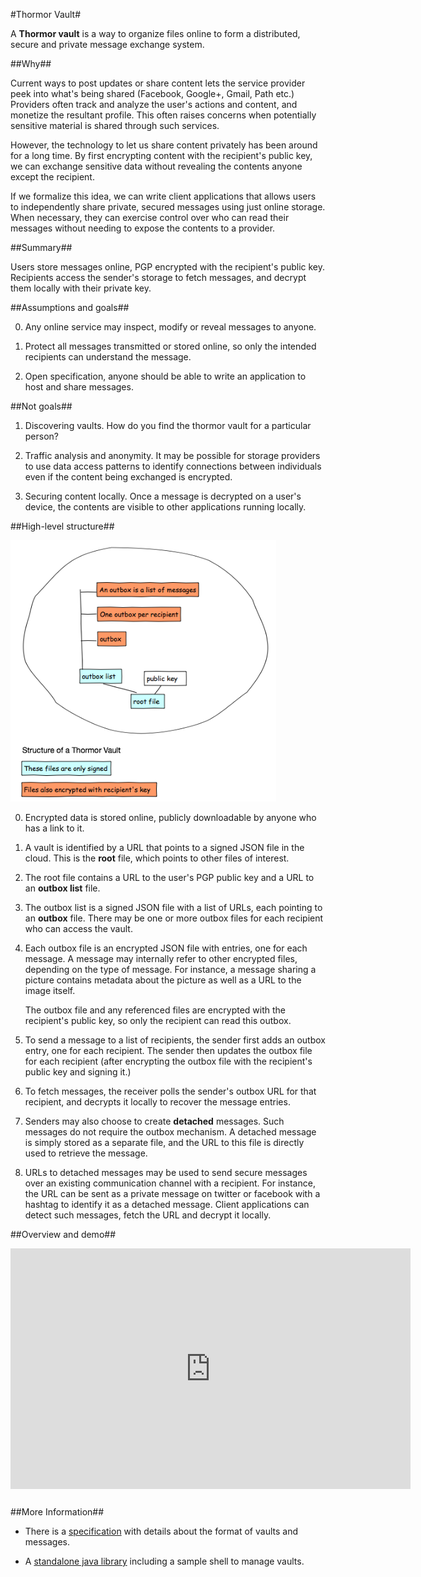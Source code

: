 #Thormor Vault#

A **Thormor vault** is a way to organize files online to form a
distributed, secure and private message exchange system.

##Why##

Current ways to post updates or share content lets the service
provider peek into what's being shared (Facebook, Google+, Gmail, Path
etc.)  Providers often track and analyze the user's actions and
content, and monetize the resultant profile. This often raises
concerns when potentially sensitive material is shared through such
services.

However, the technology to let us share content privately has been
around for a long time. By first encrypting content with the
recipient's public key, we can exchange sensitive data without
revealing the contents anyone except the recipient.

If we formalize this idea, we can write client applications that
allows users to independently share private, secured messages using
just online storage. When necessary, they can exercise control over
who can read their messages without needing to expose the contents to
a provider.

##Summary##

Users store messages online, PGP encrypted with the recipient's public
key. Recipients access the sender's storage to fetch messages, and
decrypt them locally with their private key.

##Assumptions and goals##

0. Any online service may inspect, modify or reveal messages to anyone.

1. Protect all messages transmitted or stored online, so only the
   intended recipients can understand the message.

2. Open specification, anyone should be able to write an application
   to host and share messages.

##Not goals##

1. Discovering vaults. How do you find the thormor vault for a
   particular person?

2. Traffic analysis and anonymity. It may be possible for storage
   providers to use data access patterns to identify connections
   between individuals even if the content being exchanged is
   encrypted.

3. Securing content locally. Once a message is decrypted on a user's
   device, the contents are visible to other applications running
   locally.

##High-level structure##

<img src="images/vault.png" alt="Structure of a Thormor Vault"
     style="height:29.875em;"/>

0. Encrypted data is stored online, publicly downloadable by anyone who
   has a link to it.

1. A vault is identified by a URL that points to a signed JSON file in
   the cloud. This is the **root** file, which points to other files
   of interest.

2. The root file contains a URL to the user's PGP public key and a
   URL to an **outbox list** file.

3. The outbox list is a signed JSON file with a list of URLs, each
   pointing to an **outbox** file. There may be one or more outbox
   files for each recipient who can access the vault.

4. Each outbox file is an encrypted JSON file with entries, one for
   each message. A message may internally refer to other encrypted
   files, depending on the type of message. For instance, a message
   sharing a picture contains metadata about the picture as well as a
   URL to the image itself.

   The outbox file and any referenced files are encrypted with the
   recipient's public key, so only the recipient can read this outbox.

5. To send a message to a list of recipients, the sender first adds an
   outbox entry, one for each recipient. The sender then updates the
   outbox file for each recipient (after encrypting the outbox file
   with the recipient's public key and signing it.)

6. To fetch messages, the receiver polls the sender's outbox URL for
   that recipient, and decrypts it locally to recover the message
   entries.

7. Senders may also choose to create **detached** messages. Such
   messages do not require the outbox mechanism. A detached message is
   simply stored as a separate file, and the URL to this file is
   directly used to retrieve the message.

8. URLs to detached messages may be used to send secure messages over
   an existing communication channel with a recipient. For instance,
   the URL can be sent as a private message on twitter or facebook
   with a hashtag to identify it as a detached message. Client
   applications can detect such messages, fetch the URL and decrypt it
   locally.

##Overview and demo##

<iframe width="640" height="385" src="http://www.youtube.com/embed/huyQZYG_vWs" frameborder="0" allowfullscreen style="margin-bottom: 11px"></iframe>

##More Information##

 - There is a [specification](spec.html "Thormor Vault Specification")
   with details about the format of vaults and messages.

 - A [standalone java library](https://github.com/kbsriram/thormor "Github repository for library") including a sample shell to manage
   vaults.

